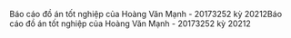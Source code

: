 Báo cáo đồ án tốt nghiệp của Hoàng Văn Mạnh - 20173252 kỳ 20212Báo cáo đồ án tốt nghiệp của Hoàng Văn Mạnh - 20173252 kỳ 20212
